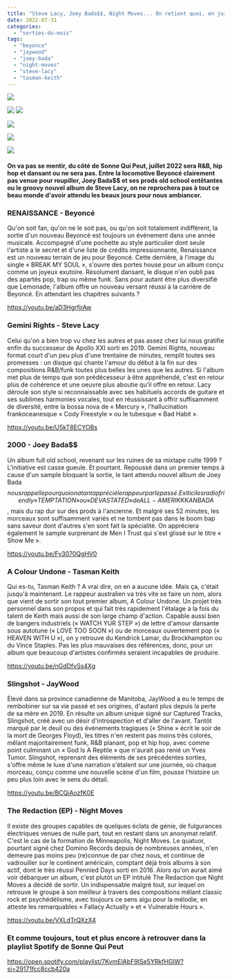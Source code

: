 ```yaml
---
title: "Steve Lacy, Joey Bada$$, Night Moves... On retient quoi, en juillet 2022 ?"
date: 2022-07-31
categories: 
  - "sorties-du-mois"
tags: 
  - "beyonce"
  - "jaywood"
  - "joey-bada"
  - "night-moves"
  - "steve-lacy"
  - "tasman-keith"
---
```


![](images/gemini-rights.jpeg)

![](images/joey-bada-2000.jpeg)
![](images/nightmoves_redactionep-cover_300.jpeg)

![](images/a2946089874_10.jpeg)

![](images/1200x1200bf-60.jpeg)

![](images/a2521849548_10.jpeg)

#### On va pas se mentir, du côté de Sonne Qui Peut, juillet 2022 sera R&B, hip hop et dansant ou ne sera pas. Entre la locomotive Beyoncé clairement pas venue pour roupiller, Joey Bada$$ et ses prods old school entêtantes ou le groovy nouvel album de Steve Lacy, on ne reprochera pas à tout ce beau monde d'avoir attendu les beaux jours pour nous ambiancer.

<!--more-->

### RENAISSANCE - Beyoncé

Qu'on soit fan, qu'on ne le soit pas, ou qu'on soit totalement indifférent, la sortie d'un nouveau Beyoncé est toujours un événement dans une année musicale. Accompagné d'une pochette au style particulier dont seule l'artiste a le secret et d'une liste de crédits impressionnante, Renaissance est un nouveau terrain de jeu pour Beyoncé. Cette dernière, à l'image du single « BREAK MY SOUL », s'ouvre des portes house pour un album conçu comme un joyeux exutoire. Résolument dansant, le disque n'en oubli pas des apartés pop, trap ou même funk. Sans pour autant être plus diversifié que Lemonade, l'album offre un nouveau versant réussi à la carrière de Beyoncé. En attendant les chapitres suivants ?

https://youtu.be/aD3HgrfjrAw

### Gemini Rights - Steve Lacy

Celui qu'on a bien trop vu chez les autres et pas assez chez lui nous gratifie enfin du successeur de Apollo XXI sorti en 2019. Gemini Rights, nouveau format court d'un peu plus d'une trentaine de minutes, remplit toutes ses promesses : un disque qui chante l'amour du début à la fin sur des compositions R&B/funk toutes plus belles les unes que les autres. Si l'album met plus de temps que son prédécesseur à être appréhendé, c'est en retour plus de cohérence et une oeuvre plus aboutie qu'il offre en retour. Lacy déroule son style si reconnaissable avec ses habituels accords de guitare et ses sublimes harmonies vocales, tout en réussissant à offrir suffisamment de diversité, entre la bossa nova de « Mercury », l'hallucination frankoceanesque « Cody Freestyle » ou le tubesque « Bad Habit ».

https://youtu.be/U5kT8ECYOBs

### 2000 - Joey Bada$$

Un album full old school, revenant sur les ruines de sa mixtape culte 1999 ? L'initiative est casse gueule. Et pourtant. Repoussé dans un premier temps à cause d'un sample bloquant la sortie, le tant attendu nouvel album de Joey Bada$$ nous rappelle pourquoi on a tant apprécié le rappeur par le passé. Exit ici les radio friendly « TEMPTATION » ou « DEVASTATED » de ALL-AMERIKKKAN BADA$$, mais du rap dur sur des prods à l'ancienne. Et malgré ses 52 minutes, les morceaux sont suffisamment variés et ne tombent pas dans le boom bap sans saveur dont d'autres s'en sont fait la spécialité. On appréciera également le sample surprenant de Men I Trust qui s'est glissé sur le titre « Show Me ».

https://youtu.be/Fy3070QgHV0

### A Colour Undone - Tasman Keith

Qui es-tu, Tasman Keith ? A vrai dire, on en a aucune idée. Mais ça, c'était jusqu'à maintenant. Le rappeur australien va très vite se faire un nom, alors que vient de sortir son tout premier album, A Colour Undone. Un projet très personnel dans son propos et qui fait très rapidement l'étalage à la fois du talent de Keith mais aussi de son large champ d'action. Capable aussi bien de bangers industriels (« WATCH YUR STEP ») de lettre d'amour dansante sous autotune (« LOVE TOO SOON ») ou de morceaux ouvertement pop (« HEAVEN WITH U »), on y retrouve du Kendrick Lamar, du Brockhampton ou du Vince Staples. Pas les plus mauvaises des références, donc, pour un album que beaucoup d'artistes confirmés seraient incapables de produire.

https://youtu.be/nGdDfvSs4Xg

### Slingshot - JayWood

Élevé dans sa province canadienne de Manitoba, JayWood a eu le temps de rembobiner sur sa vie passé et ses origines, d'autant plus depuis la perte de sa mère en 2019. En résulte un album unique signé sur Captured Tracks, Slingshot, créé avec un désir d'introspection et d'aller de l'avant. Tantôt marqué par le deuil ou des événements tragiques (« Shine » écrit le soir de la mort de Georges Floyd), les titres n'en restent pas moins très colorés, mêlant majoritairement funk, R&B planant, pop et hip hop, avec comme point culminant un « God Is A Reptile » que n'aurait pas renié un Yves Tumor. Slingshot, reprenant des éléments de ses précédentes sorties, s'offre même le luxe d'une narration s'étalent sur une journée, où chaque morceau, conçu comme une nouvelle scène d'un film, pousse l'histoire un peu plus loin avec le sens du détail.

https://youtu.be/BCQiAozfK0E

### The Redaction (EP) - Night Moves

Il existe des groupes capables de quelques éclats de génie, de fulgurances électriques venues de nulle part, tout en restant dans un anonymat relatif. C'est le cas de la formation de Minneapolis, Night Moves. Le quatuor, pourtant signé chez Domino Records depuis de nombreuses années, n'en demeure pas moins peu (re)connue de par chez nous, et continue de vadrouiller sur le continent américain, comptant déjà trois albums à son actif, dont le très réussi Pennied Days sorti en 2016. Alors qu'on aurait aimé voir débarquer un album, c'est plutôt un EP intitulé The Redaction que Night Moves a décidé de sortir. Un indispensable malgré tout, sur lequel on retrouve le groupe à son meilleur à travers des compositions mêlant classic rock et psychédélisme, avec toujours ce sens aigu pour la mélodie, en atteste les remarquables « Fallacy Actually » et « Vulnerable Hours ».

https://youtu.be/VXLdTrQXzX4

### Et comme toujours, tout et plus encore à retrouver dans la playlist Spotify de Sonne Qui Peut

https://open.spotify.com/playlist/7KvmElAbF9ISe5YRkfHGlW?si=29171fcc8ccb420a
